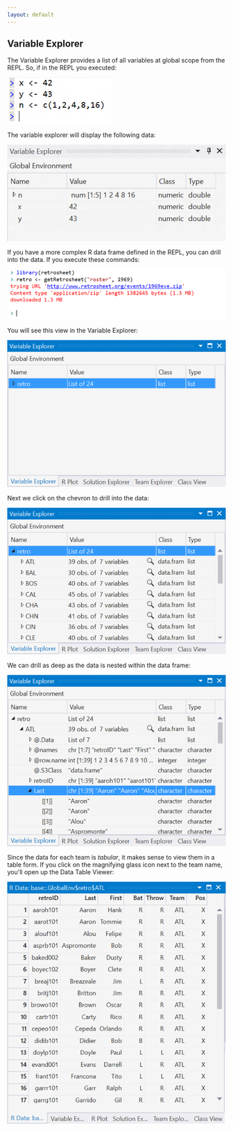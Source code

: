 ```yaml
---
layout: default
---
```


## Variable Explorer

The Variable Explorer provides a list of all variables at global scope from the REPL. So, if in the REPL you executed:
 
![](./media/RTVS-REPL-variable-explorer-example.png)

The variable explorer will display the following data:

![](./media/RTVS-REPL-variable-explorer-example-result.png)

If you have a more complex R data frame defined in the REPL, you can drill into the data. If you execute these commands:
 
![](./media/RTVS-REPL-variable-explorer-cmds-example.png)

You will see this view in the Variable Explorer:

![](./media/RTVS-REPL-variable-explorer-cmds-example-results.png)
 
Next we click on the chevron to drill into the data:

![](./media/RTVS-REPL-variable-explorer-cmds-example-drill-down.png)

We can drill as deep as the data is nested within the data frame:
 
![](./media/RTVS-REPL-variable-explorer-cmds-example-drill-down2.png)

Since the data for each team is *tabular*, it makes sense to view them in a
table form. If you click on the magnifying glass icon next to the team name, you'll
open up the Data Table Viewer:

![](./media/RTVS-REPL-variable-explorer-table-view.png)
